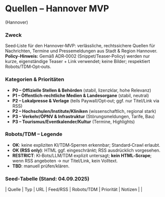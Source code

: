 # Quellen – Hannover MVP

(Hannover)

### Zweck
Seed‑Liste für den Hannover‑MVP: verlässliche, rechtssichere Quellen für Nachrichten, Termine und Pressemeldungen aus Stadt & Region Hannover. **Policy‑Hinweis:** Gemäß ADR‑0002 (Snippet/Teaser‑Policy) werden nur kurze, eigenständige Teaser + Link verwendet; keine Bilder; respektiert Robots/TDM‑Opt‑outs.

### Kategorien & Prioritäten
- **P0 – Offizielle Stellen & Behörden** (stabil, lizenzklar, hohe Relevanz)
- **P1 – Öffentlich‑rechtliche Medien & Landesorgane** (stabil, neutral)
- **P2 – Lokalpresse & Verlage** (teils Paywall/Opt‑out; ggf. nur Titel/Link via RSS)
- **P2 – Hochschulen/Institute/Kliniken** (wissenschaftlich, regional stark)
- **P3 – Verkehr/ÖPNV & Infrastruktur** (Störungsmeldungen, Tarife, Bau)
- **P3 – Tourismus/Eventkalender/Kultur** (Termine, Highlights)

### Robots/TDM – Legende
- **OK**: keine expliziten KI/TDM‑Sperren erkennbar; Standard‑Crawl erlaubt.
- **OK (RSS only)**: HTML ggf. eingeschränkt; RSS ausdrücklich vorgesehen.
- **RESTRICT**: KI‑Bots/LLM/TDM explizit untersagt; **kein HTML‑Scrape**; wenn RSS angeboten → nur Titel/Link, kein Volltext.
- **TBD**: manuell prüfen/klären.

### Seed‑Tabelle (Stand: 04.09.2025)

| Quelle | Typ | URL | Feed/RSS | Robots/TDM | Priorität | Notizen |
|